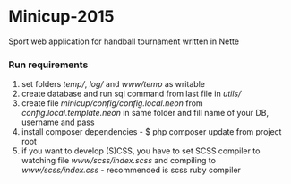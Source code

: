 # Minicup-2015
Sport web application for handball tournament written in Nette


### Run requirements
1. set folders *temp/*, *log/* and *www/temp* as writable
2. create database and run sql command from last file in *utils/*
3. create file *minicup/config/config.local.neon* from *config.local.template.neon* in same folder and fill name of your DB, username and pass
4. install composer dependencies - $ php composer update from project root
5. if you want to develop (S)CSS, you have to set SCSS compiler to watching file *www/scss/index.scss* and compiling to *www/scss/index.css* - recommended is scss ruby compiler
